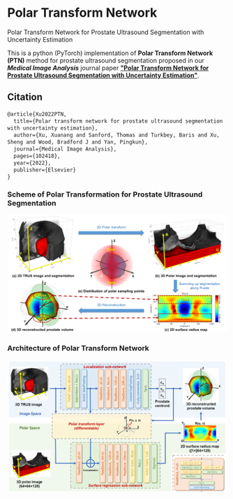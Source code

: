 # Polar Transform Network
Polar Transform Network for Prostate Ultrasound Segmentation with Uncertainty Estimation

This is a python (PyTorch) implementation of **Polar Transform Network (PTN)** method for prostate ultrasound segmentation proposed in our ***Medical Image Analysis*** journal paper [**"Polar Transform Network for Prostate Ultrasound Segmentation with Uncertainty Estimation"**](https://doi.org/10.1016/j.media.2022.102418).

## Citation
    @article{Xu2022PTN,
      title={Polar transform network for prostate ultrasound segmentation with uncertainty estimation}, 
      author={Xu, Xuanang and Sanford, Thomas and Turkbey, Baris and Xu, Sheng and Wood, Bradford J and Yan, Pingkun},
      journal={Medical Image Analysis}, 
      pages={102418},
      year={2022},
      publisher={Elsevier}
    }

### Scheme of Polar Transformation for Prostate Ultrasound Segmentation
<img src="./fig2.png"/>

### Architecture of Polar Transform Network
<img src="./fig1.png"/>